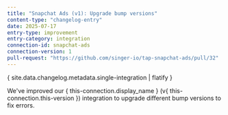 ```yaml
---
title: "Snapchat Ads (v1): Upgrade bump versions"
content-type: "changelog-entry"
date: 2025-07-17
entry-type: improvement
entry-category: integration
connection-id: snapchat-ads
connection-version: 1
pull-request: "https://github.com/singer-io/tap-snapchat-ads/pull/32"
---
```

{ site.data.changelog.metadata.single-integration | flatify }

We've improved our { this-connection.display_name } (v{ this-connection.this-version }) integration to upgrade different bump versions to fix errors.